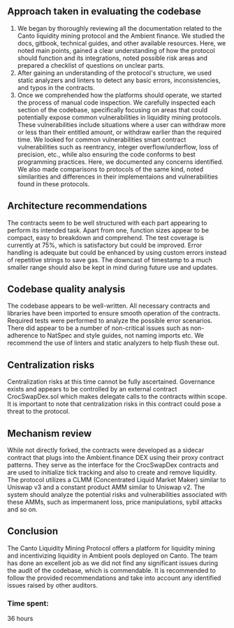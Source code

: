 ## **Approach taken in evaluating the codebase**
1. We began by thoroughly reviewing all the documentation related to the Canto liquidity mining protocol and the Ambient finance. We studied the docs, gitbook, technical guides, and other available resources. Here, we noted main points, gained a clear understanding of how the protocol should function and its integrations, noted possible risk areas and prepared a checklist of questions on unclear parts.  
2. After gaining an understanding of the protocol's structure, we used static analyzers and linters to detect any basic errors, inconsistencies, and typos in the contracts.
3. Once we comprehended how the platforms should operate, we started the process of manual code inspection. We carefully inspected each section of the codebase, specifically focusing on areas that could potentially expose common vulnerabilities in liquidity mining protocols. These vulnerabilities include situations where a user can withdraw more or less than their entitled amount, or withdraw earlier than the required time. We looked for common vulnerabilities smart contract vulnerabilities such as reentrancy, integer overflow/underflow, loss of precision, etc., while also ensuring the code conforms to best programming practices. Here, we documented any concerns identified. We also made comparisons to protocols of the same kind, noted similarities and differences in their implementaions and vulnerabilities found in these protocols.
## **Architecture recommendations**
The contracts seem to be well structured with each part appearing to perform its intended task. Apart from one, function sizes appear to be compact, easy to breakdown and comprehend. The test coverage is currently at 75%, which is satisfactory but could be improved. Error handling is adequate but could be enhanced by using custom errors instead of repetitive strings to save gas. The downcast of timestamp to a much smaller range should also be kept in mind during future use and updates.
## **Codebase quality analysis**
The codebase appears to be well-written. All necessary contracts and libraries have been imported to ensure smooth operation of the contracts. Required tests were performed to analyze the possible error scenarios. There did appear to be a number of non-critical issues such as non-adherence to NatSpec and style guides, not naming imports etc. We recommend the use of linters and static analyzers to help flush these out.
## **Centralization risks**
Centralization risks at this time cannot be fully ascertained. Governance exists and appears to be controlled by an external contract CrocSwapDex.sol which makes delegate calls to the contracts within scope. It is important to note that centralization risks in this contract could pose a threat to the protocol.
## **Mechanism review**
While not directly forked, the contracts were developed as a sidecar contract that plugs into the Ambient.finance DEX using their proxy contract patterns. They serve as the interface for the CrocSwapDex contracts and are used to initialize tick tracking and also to create and remove liquidity.  The protocol utilizes a CLMM (Concentrated Liquid Market Maker) similar to Uniswap v3 and a constant product AMM similar to Uniswap v2.  The system should analyze the potential risks and vulnerabilities associated with these AMMs, such as impermanent loss, price manipulations, sybil attacks and so on.
## **Conclusion**

The Canto Liquidity Mining Protocol offers a platform for liquidity mining and incentivizing liquidity in Ambient pools deployed on Canto. The team has done an excellent job as we did not find any significant issues during the audit of the codebase, which is commendable. It is recommended to follow the provided recommendations and take into account any identified issues raised by other auditors.

### Time spent:
36 hours